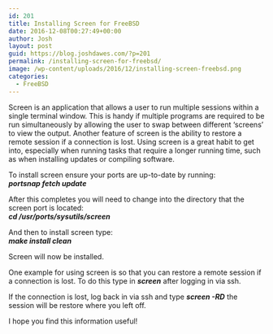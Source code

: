 ```yaml
---
id: 201
title: Installing Screen for FreeBSD
date: 2016-12-08T00:27:49+00:00
author: Josh
layout: post
guid: https://blog.joshdawes.com/?p=201
permalink: /installing-screen-for-freebsd/
image: /wp-content/uploads/2016/12/installing-screen-freebsd.png
categories:
  - FreeBSD
---
```

Screen is an application that allows a user to run multiple sessions within a single terminal window. This is handy if multiple programs are required to be run simultaneously by allowing the user to swap between different &#8216;screens&#8217; to view the output. Another feature of screen is the ability to restore a remote session if a connection is lost. Using screen is a great habit to get into, especially when running tasks that require a longer running time, such as when installing updates or compiling software.

To install screen ensure your ports are up-to-date by running:  
**_portsnap fetch update_**

After this completes you will need to change into the directory that the screen port is located:  
_**cd /usr/ports/sysutils/screen**_

And then to install screen type:  
_**make install clean**_

Screen will now be installed.

One example for using screen is so that you can restore a remote session if a connection is lost. To do this type in _**screen**_ after logging in via ssh.

If the connection is lost, log back in via ssh and type _**screen -RD**_ the session will be restore where you left off.

I hope you find this information useful!

&nbsp;